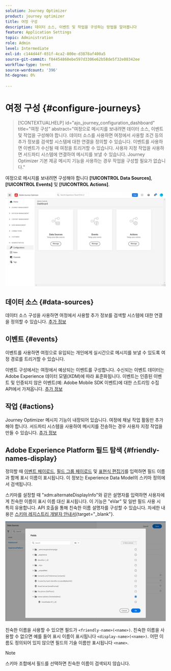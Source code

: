 ```yaml
---
solution: Journey Optimizer
product: journey optimizer
title: 여정 구성
description: 데이터 소스, 이벤트 및 작업을 구성하는 방법을 알아봅니다
feature: Application Settings
topic: Administration
role: Admin
level: Intermediate
exl-id: c144d44f-031f-4ca2-800e-d3878af400a5
source-git-commit: f04454860ebe597d3306e62b58de5f32e08342ee
workflow-type: tm+mt
source-wordcount: '396'
ht-degree: 0%

---
```


# 여정 구성 {#configure-journeys}

>[!CONTEXTUALHELP]
>id="ajo_journey_configuration_dashboard"
>title="여정 구성"
>abstract="여정으로 메시지를 보내려면 데이터 소스, 이벤트 및 작업을 구성해야 합니다. 데이터 소스를 사용하면 여정에서 사용할 조건 등의 추가 정보를 검색할 시스템에 대한 연결을 정의할 수 있습니다. 이벤트를 사용하면 이벤트가 수신될 때 여정을 트리거할 수 있습니다. 사용자 지정 작업을 사용하면 서드파티 시스템에 연결하여 메시지를 보낼 수 있습니다. Journey Optimizer 기본 제공 메시지 기능을 사용하는 경우 작업을 구성할 필요가 없습니다."

여정으로 메시지를 보내려면 구성해야 합니다 **[!UICONTROL Data Sources]**, **[!UICONTROL Events]** 및 **[!UICONTROL Actions]**.

![](assets/admin-menu.png)

## 데이터 소스 {#data-sources}

데이터 소스 구성을 사용하면 여정에서 사용할 추가 정보를 검색할 시스템에 대한 연결을 정의할 수 있습니다. [추가 정보](../../using/datasource/about-data-sources.md)

## 이벤트 {#events}

이벤트를 사용하면 여정으로 유입되는 개인에게 실시간으로 메시지를 보낼 수 있도록 여정 경로를 트리거할 수 있습니다.

이벤트 구성에서는 여정에서 예상되는 이벤트를 구성합니다. 수신되는 이벤트 데이터는 Adobe Experience 데이터 모델(XDM)에 따라 표준화됩니다. 이벤트는 인증된 이벤트 및 인증되지 않은 이벤트(예: Adobe Mobile SDK 이벤트)에 대한 스트리밍 수집 API에서 가져옵니다. [추가 정보](../../using/event/about-events.md)

## 작업 {#actions}

Journey Optimizer 메시지 기능이 내장되어 있습니다. 여정에 채널 작업 활동만 추가해야 합니다. 서드파티 시스템을 사용하여 메시지를 전송하는 경우 사용자 지정 작업을 만들 수 있습니다. [추가 정보](../../using/action/action.md)

## Adobe Experience Platform 필드 탐색 {#friendly-names-display}

정의할 때 [이벤트 페이로드](../event/about-creating.md#define-the-payload-fields), [필드 그룹 페이로드](../datasource/configure-data-sources.md#define-field-groups) 및 [표현식 편집기](../building-journeys/expression/expressionadvanced.md)를 입력하면 필드 이름과 함께 표시 이름이 표시됩니다. 이 정보는 Experience Data Model의 스키마 정의에서 검색됩니다.

스키마를 설정할 때 &quot;xdm:alternateDisplayInfo&quot;와 같은 설명자를 입력하면 사용자에게 친숙한 이름이 표시 이름 대신 표시됩니다. 이 기능은 &quot;eVar&quot; 및 일반 필드 사용 시 특히 유용합니다. API 호출을 통해 친숙한 이름 설명자를 구성할 수 있습니다. 자세한 내용은 [스키마 레지스트리 개발자 안내서](https://experienceleague.adobe.com/docs/experience-platform/xdm/api/getting-started.html){target=&quot;_blank&quot;}.

![](assets/xdm-from-descriptors.png)

친숙한 이름을 사용할 수 있으면 필드가 `<friendly-name>(<name>)`. 친숙한 이름을 사용할 수 없으면 예를 들어 표시 이름이 표시됩니다 `<display-name>(<name>)`. 어떤 이름도 정의되어 있지 않으면 필드의 기술 이름만 표시됩니다 `<name>`.

>[!NOTE]
>
>스키마 조합에서 필드를 선택하면 친숙한 이름이 검색되지 않습니다.
